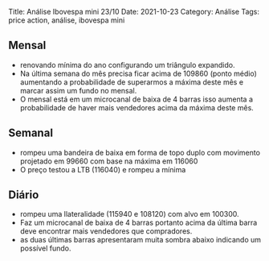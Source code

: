 Title: Análise Ibovespa mini 23/10
Date: 2021-10-23
Category: Análise
Tags: price action, análise, ibovespa mini

## Mensal
* renovando mínima do ano configurando um triângulo expandido.  
* Na última semana do mês precisa ficar acima de 109860 (ponto médio) aumentando a probabilidade de superarmos a máxima deste mês e marcar assim um fundo no mensal.
* O mensal está em um microcanal de baixa de 4 barras isso aumenta a probabilidade de haver mais vendedores acima da máxima deste mês.

## Semanal
* rompeu uma bandeira de baixa em forma de topo duplo com movimento projetado em 99660 com base na máxima em 116060
* O preço testou a LTB (116040) e rompeu a mínima

## Diário
* rompeu uma llateralidade (115940 e 108120) com alvo em 100300.
* Faz um microcanal de baixa de 4 barras portanto acima da última barra deve encontrar mais vendedores que compradores.
* as duas últimas barras apresentaram muita sombra abaixo indicando um possível fundo.
